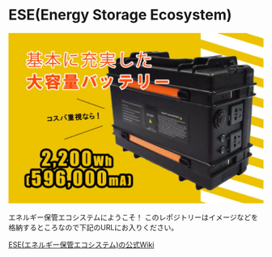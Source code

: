 # ESE(Energy Storage Ecosystem)

![ESE-1000](https://github.com/LowyShin/ese/blob/main/images/products/ese1000-top1.jpg)

エネルギー保管エコシステムにようこそ！
このレポジトリーはイメージなどを格納するところなので下記のURLにお入りください。

[ESE(エネルギー保管エコシステム)の公式Wiki](https://github.com/LowyShin/ese/wiki)

